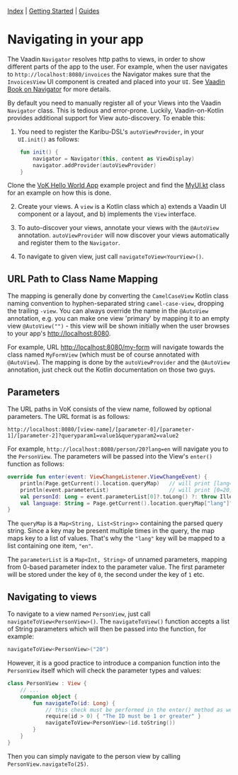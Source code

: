 [Index](index.html) | [Getting Started](gettingstarted.html) | [Guides](vok-guides.html)

# Navigating in your app

The Vaadin `Navigator` resolves http paths to views, in order to show different parts of the app to the user. For example,
when the user navigates to `http://localhost:8080/invoices` the Navigator makes sure that the `InvoicesView` UI component is created
and placed into your `UI`.
See [Vaadin Book on Navigator](https://vaadin.com/docs/-/part/framework/advanced/advanced-navigator.html) for more details.

By default you need to manually register all of your Views into the Vaadin `Navigator` class. This is tedious and error-prone. Luckily,
Vaadin-on-Kotlin provides additional support for View auto-discovery. To enable this:

1. You need to register the Karibu-DSL's `autoViewProvider`, in your `UI.init()` as follows:
```kotlin
    fun init() {
        navigator = Navigator(this, content as ViewDisplay)
        navigator.addProvider(autoViewProvider)
    }
```
Clone the [VoK Hello World App](https://github.com/mvysny/vok-helloworld-app) example project and find
the [MyUI.kt](https://github.com/mvysny/vok-helloworld-app/blob/master/web/src/main/kotlin/com/example/vok/MyUI.kt) class for an example on how this is done.

2. Create your views. A `view` is a Kotlin class which a) extends a Vaadin UI component or a layout, and b) implements the `View`
   interface.

3. To auto-discover your views, annotate your views with the `@AutoView` annotation. `autoViewProvider` will
   now discover your views automatically and register them to the `Navigator`.

4. To navigate to given view, just call `navigateToView<YourView>()`.

## URL Path to Class Name Mapping

The mapping is generally done by converting the `CamelCaseView` Kotlin
class naming convention to hyphen-separated string `camel-case-view`, dropping the trailing `-view`.
You can always override the name in the `@AutoView` annotation, e.g. you can make one view
'primary' by mapping it to an empty view `@AutoView("")` - this view will be shown initially when the user
browses to your app's [http://localhost:8080](http://localhost:8080).

For example, URL [http://localhost:8080/my-form](http://localhost:8080/my-form)
will navigate towards the class named `MyFormView` (which must be of course annotated with `@AutoView`). The mapping is done by
the `autoViewProvider` and the `@AutoView` annotation, just check out the Kotlin documentation on those two guys.

## Parameters

The URL paths in VoK consists of the view name, followed by optional parameters. The URL format is as follows:

```
http://localhost:8080/[view-name]/[parameter-0]/[parameter-1]/[parameter-2]?queryparam1=value1&queryparam2=value2
```

For example, `http://localhost:8080/person/20?lang=en` will navigate you to the `PersonView`. The parameters will be passed into the
View's `enter()` function as follows:

```kotlin
override fun enter(event: ViewChangeListener.ViewChangeEvent) {
    println(Page.getCurrent().location.queryMap)   // will print [lang=[en]]
    println(event.parameterList)                   // will print [0=20]
    val personId: Long = event.parameterList[0]?.toLong() ?: throw IllegalArgumentException("Expected the ID parameter")
    val language: String = Page.getCurrent().location.queryMap["lang"]?.get(0) ?: "en"
}
```

The `queryMap` is a `Map<String, List<String>>` containing the parsed query string. Since a key may be present multiple times in the query,
the map maps key to a list of values. That's why the `"lang"` key will be mapped to a list containing one item, `"en"`.

The `parameterList` is a `Map<Int, String>` of unnamed parameters, mapping from 0-based parameter index to the parameter value. The first
parameter will be stored under the key of `0`, the second under the key of `1` etc.

## Navigating to views

To navigate to a view named `PersonView`, just call `navigateToView<PersonView>()`.
The `navigateToView()` function accepts a list of String parameters which will then be passed into the function, for example:

```kotlin
navigateToView<PersonView>("20")
```

However, it is a good practice to introduce a companion function into the `PersonView` itself which will check the parameter types and
values:

```kotlin
class PersonView : View {
    // ...
    companion object {
        fun navigateTo(id: Long) {
            // this check must be performed in the enter() method as well, to guard against user-entered URLs
            require(id > 0) { "The ID must be 1 or greater" }
            navigateToView<PersonView>(id.toString())
        }
    }
}
```

Then you can simply navigate to the person view by calling `PersonView.navigateTo(25)`.
